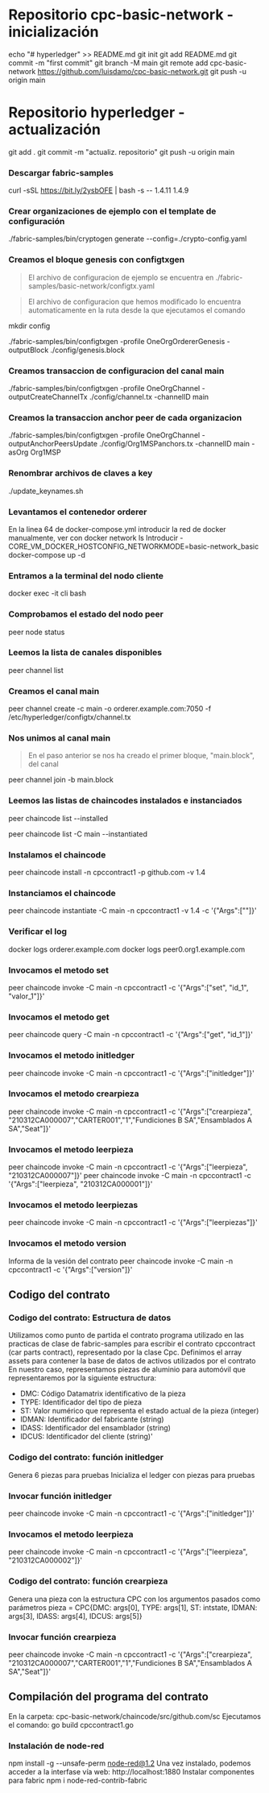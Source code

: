 # Repositorio cpc-basic-network - inicialización
echo "# hyperledger" >> README.md
git init
git add README.md
git commit -m "first commit"
git branch -M main
git remote add cpc-basic-network https://github.com/luisdamo/cpc-basic-network.git
git push -u origin main
# Repositorio hyperledger - actualización
git add .
git commit -m "actualiz. repositorio"
git push -u origin main

### Descargar fabric-samples
curl -sSL https://bit.ly/2ysbOFE | bash -s -- 1.4.11 1.4.9

### Crear organizaciones de ejemplo con el template de configuración
./fabric-samples/bin/cryptogen generate --config=./crypto-config.yaml

### Creamos el bloque genesis con configtxgen
> El archivo de configuracion de ejemplo se encuentra en ./fabric-samples/basic-network/configtx.yaml

> El archivo de configuracion que hemos modificado lo encuentra automaticamente en la ruta desde la que ejecutamos el comando

mkdir config

./fabric-samples/bin/configtxgen -profile OneOrgOrdererGenesis -outputBlock ./config/genesis.block

### Creamos transaccion de configuracion del canal main
./fabric-samples/bin/configtxgen -profile OneOrgChannel -outputCreateChannelTx ./config/channel.tx -channelID main

### Creamos la transaccion anchor peer de cada organizacion
./fabric-samples/bin/configtxgen -profile OneOrgChannel -outputAnchorPeersUpdate ./config/Org1MSPanchors.tx -channelID main -asOrg Org1MSP

### Renombrar archivos de claves a key
./update_keynames.sh

### Levantamos el contenedor orderer
En la linea 64 de docker-compose.yml introducir la red de docker manualmente, ver con
docker network ls
Introducir  - CORE_VM_DOCKER_HOSTCONFIG_NETWORKMODE=basic-network_basic
docker-compose up -d

### Entramos a la terminal del nodo cliente
docker exec -it cli bash

### Comprobamos el estado del nodo peer
peer node status

### Leemos la lista de canales disponibles
peer channel list

### Creamos el canal main
peer channel create -c main -o orderer.example.com:7050 -f /etc/hyperledger/configtx/channel.tx

### Nos unimos al canal main
> En el paso anterior se nos ha creado el primer bloque, "main.block", del canal

peer channel join -b main.block

### Leemos las listas de chaincodes instalados e instanciados
peer chaincode list --installed

peer chaincode list -C main --instantiated

### Instalamos el chaincode
peer chaincode install -n cpccontract1 -p github.com -v 1.4

### Instanciamos el chaincode
peer chaincode instantiate -C main -n cpccontract1 -v 1.4 -c '{"Args":[""]}'
### Verificar el log
docker logs orderer.example.com
docker logs peer0.org1.example.com
### Invocamos el metodo set
peer chaincode invoke -C main -n cpccontract1 -c '{"Args":["set", "id_1", "valor_1"]}'
### Invocamos el metodo get
peer chaincode query -C main -n cpccontract1 -c '{"Args":["get", "id_1"]}'
### Invocamos el metodo initledger
peer chaincode invoke -C main -n cpccontract1 -c '{"Args":["initledger"]}'
### Invocamos el metodo crearpieza
peer chaincode invoke -C main -n cpccontract1 -c '{"Args":["crearpieza", "210312CA000007","CARTER001","1","Fundiciones B SA","Ensamblados A SA","Seat"]}'
### Invocamos el metodo leerpieza
peer chaincode invoke -C main -n cpccontract1 -c '{"Args":["leerpieza", "210312CA000007"]}'
peer chaincode invoke -C main -n cpccontract1 -c '{"Args":["leerpieza", "210312CA000001"]}'
### Invocamos el metodo leerpiezas
peer chaincode invoke -C main -n cpccontract1 -c '{"Args":["leerpiezas"]}'
### Invocamos el metodo version
Informa de la vesión del contrato
peer chaincode invoke -C main -n cpccontract1 -c '{"Args":["version"]}'

## Codigo del contrato
### Codigo del contrato: Estructura de datos
Utilizamos como punto de partida el contrato programa utilizado en las practicas de clase  de fabric-samples para escribir
el contrato cpccontract (car parts contract), representado por la clase Cpc.
Definimos el array assets para contener la base de datos de activos utilizados por el contrato
En nuestro caso, representamos piezas de aluminio para automóvil que representaremos por la siguiente estructura:
- DMC: Código Datamatrix identificativo de la pieza
- TYPE: Identificador del tipo de pieza
- ST: Valor numérico que representa el estado actual de la pieza (integer)
- IDMAN: Identificador del fabricante (string)
- IDASS: Identificador del ensamblador (string)
- IDCUS: Identificador del cliente (string)'
### Codigo del contrato: función initledger
Genera 6 piezas para pruebas
Inicializa el ledger con piezas para pruebas
### Invocar función initledger
peer chaincode invoke -C main -n cpccontract1 -c '{"Args":["initledger"]}'
### Invocamos el metodo leerpieza
peer chaincode invoke -C main -n cpccontract1 -c '{"Args":["leerpieza", "210312CA000002"]}'
### Codigo del contrato: función crearpieza
Genera una pieza con la estructura CPC con los argumentos pasados como parámetros
pieza = CPC{DMC: args[0], TYPE: args[1], ST: intstate, IDMAN: args[3], IDASS: args[4], IDCUS: args[5]}
### Invocar función crearpieza
peer chaincode invoke -C main -n cpccontract1 -c '{"Args":["crearpieza", "210312CA000007","CARTER001","1","Fundiciones B SA","Ensamblados A SA","Seat"]}'

## Compilación del programa del contrato
En la carpeta: cpc-basic-network/chaincode/src/github.com/sc
Ejecutamos el comando: 
go build cpccontract1.go

### Instalación de node-red
npm install -g --unsafe-perm node-red@1.2
Una vez instalado, podemos acceder a la interfase vía web:
http://localhost:1880
Instalar componentes para fabric
npm i node-red-contrib-fabric